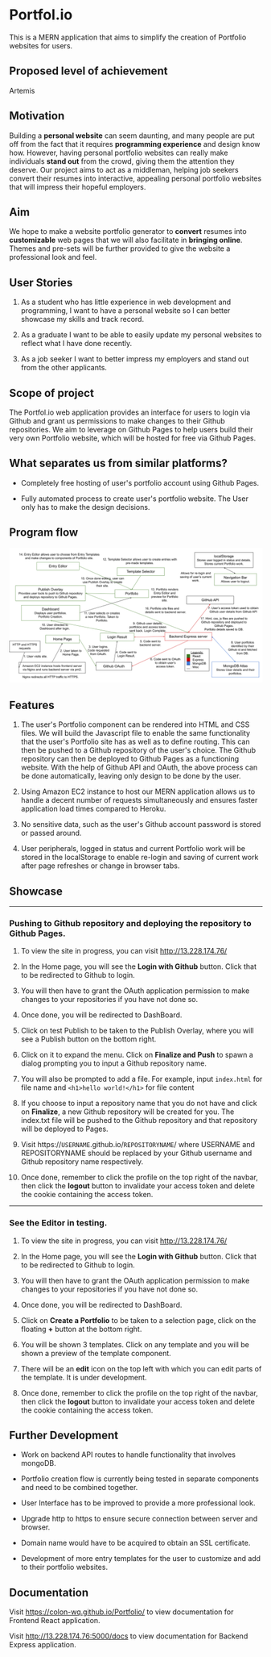 # Portfol.io

This is a MERN application that aims to simplify the creation of Portfolio websites for users.

## Proposed level of achievement

Artemis

## Motivation

Building a **personal website** can seem daunting, and many people are put off from the fact that it requires **programming experience** and design know how. 
However, having personal portfolio websites can really make individuals **stand out** from the crowd, giving them the attention they deserve. 
Our project aims to act as a middleman, helping job seekers convert their resumes into interactive, appealing personal portfolio websites that will impress their hopeful employers. 

## Aim

We hope to make a website portfolio generator to **convert** resumes into **customizable** web pages that we will also facilitate in **bringing online**. 
Themes and pre-sets will be further provided to give the website a professional look and feel.

## User Stories

1. As a student who has little experience in web development and programming, I want to have a personal website so I can better showcase my skills and track record.

2. As a graduate I want to be able to easily update my personal websites to reflect what I have done recently.

3. As a job seeker I want to better impress my employers and stand out from the other applicants.

## Scope of project

The Portfol.io web application provides an interface for users to login via Github and grant us permissions to make changes to their Github repositories. We
aim to leverage on Github Pages to help users build their very own Portfolio website, which will be hosted for free via Github Pages.

## What separates us from similar platforms?

* Completely free hosting of user's portfolio account using Github Pages.

* Fully automated process to create user's portfolio website. The User only has to make the design decisions.

## Program flow

![ScreenShot](Orbital/ProgramFlow.png)

## Features

1. The user's Portfolio component can be rendered into HTML and CSS files. We will build the Javascript file to enable the same functionality that the user's Portfolio
site has as well as to define routing. This can then be pushed to a Github repository of the user's choice. The Github repository can then be deployed to Github Pages as 
a functioning website. With the help of Github API and OAuth, the above process can be done automatically, leaving only design to be done by the user.

2. Using Amazon EC2 instance to host our MERN application allows us to handle a decent number of requests simultaneously and ensures faster application load times compared
to Heroku.

3. No sensitive data, such as the user's Github account password is stored or passed around.

4. User peripherals, logged in status and current Portfolio work will be stored in the localStorage to enable re-login and saving of current work after page refreshes or
change in browser tabs.

## Showcase

- - - -

### Pushing to Github repository and deploying the repository to Github Pages.

1. To view the site in progress, you can visit http://13.228.174.76/

2. In the Home page, you will see the **Login with Github** button. Click that to be redirected to Github to login.

3. You will then have to grant the OAuth application permission to make changes to your repositories if you have not done so.

4. Once done, you will be redirected to DashBoard.

5. Click on test Publish to be taken to the Publish Overlay, where you will see a Publish button on the bottom right.

6. Click on it to expand the menu. Click on **Finalize and Push** to spawn a dialog prompting you to input a Github repository name.

7. You will also be prompted to add a file. For example, input `index.html` for file name and `<h1>hello world!</h1>` for file content

8. If you choose to input a repository name that you do not have and click on **Finalize**, a new Github repository will be created for you. The index.txt file
will be pushed to the Github repository and that repository will be deployed to Pages. 

9. Visit https://`USERNAME`.github.io/`REPOSITORYNAME`/ where USERNAME and REPOSITORYNAME should be replaced by your Github username and Github repository name respectively.

10. Once done, remember to click the profile on the top right of the navbar, then click the **logout** button to invalidate your access token and delete the cookie containing
the access token.

- - - -

### See the Editor in testing.

1. To view the site in progress, you can visit http://13.228.174.76/

2. In the Home page, you will see the **Login with Github** button. Click that to be redirected to Github to login.

3. You will then have to grant the OAuth application permission to make changes to your repositories if you have not done so.

4. Once done, you will be redirected to DashBoard.

5. Click on **Create a Portfolio** to be taken to a selection page, click on the floating **+** button at the bottom right.

6. You will be shown 3 templates. Click on any template and you will be shown a preview of the template component.

7. There will be an **edit** icon on the top left with which you can edit parts of the template. It is under development.

8. Once done, remember to click the profile on the top right of the navbar, then click the **logout** button to invalidate your access token and delete the cookie containing
the access token.

## Further Development

* Work on backend API routes to handle functionality that involves mongoDB.

* Portfolio creation flow is currently being tested in separate components and need to be combined together.

* User Interface has to be improved to provide a more professional look.

* Upgrade http to https to ensure secure connection between server and browser.

* Domain name would have to be acquired to obtain an SSL certificate.

* Development of more entry templates for the user to customize and add to their portfolio websites.

## Documentation

Visit https://colon-wq.github.io/Portfolio/ to view documentation for Frontend React application.

Visit http://13.228.174.76:5000/docs to view documentation for Backend Express application.

